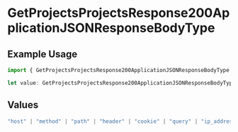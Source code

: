 # GetProjectsProjectsResponse200ApplicationJSONResponseBodyType

## Example Usage

```typescript
import { GetProjectsProjectsResponse200ApplicationJSONResponseBodyType } from "@vercel/sdk/models/operations";

let value: GetProjectsProjectsResponse200ApplicationJSONResponseBodyType = "query";
```

## Values

```typescript
"host" | "method" | "path" | "header" | "cookie" | "query" | "ip_address" | "protocol" | "scheme" | "environment" | "region"
```